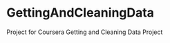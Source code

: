 GettingAndCleaningData
======================

Project for Coursera Getting and Cleaning Data Project

